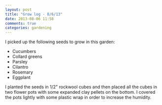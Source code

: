 ```yaml
---
layout: post
title: "Grow log - 8/6/13"
date: 2013-08-06 11:58
comments: true
categories: gardening
---
```


I picked up the following seeds to grow in this garden:

- Cucumbers
- Collard greens
- Parsley
- Cilantro
- Rosemary
- Eggplant

I planted the seeds in 1/2" rockwool cubes and then placed all the cubes
in two flower pots with some expanded clay pellets on the bottom.  I
covered the pots lightly with some plastic wrap in order to increase the
humidity.
